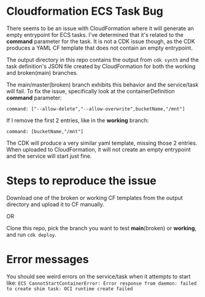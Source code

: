 # Cloudformation ECS Task Bug
There seems to be an issue with CloudFormation where it will generate an empty entrypoint for ECS tasks. I've determined that it's related to the **command** parameter for the task. It is not a CDK issue though, as the CDK produces a YAML CF template that does not contain an empty entrypoint.

The output directory in this repo contains the output from `cdk synth` and the task definition's JSON file created by CloudFormation for both the working and broken(main) branches. 

The main/master(broken) branch exhibits this behavior and the service/task will fail. To fix the issue, specifically look at the containerDefinition **command** parameter:

    command: ["--allow-delete","--allow-overwrite",bucketName,"/mnt"]

If I remove the first 2 entries, like in the **working** branch:

    command: [bucketName,"/mnt"]

The CDK will produce a very similar yaml template, missing those 2 entries. When uploaded to CloudFormation, it will not create an empty entrypoint and the service will start just fine.
  

# Steps to reproduce the issue
Download one of the broken or working CF templates from the output directory and upload it to CF manually.

OR 

Clone this repo, pick the branch you want to test **main**(broken) or **working**, and run `cdk deploy`.   

# Error messages
You should see weird errors on the service/task when it attempts to start like:
`ECS CannotStartContainerError: Error response from daemon: failed to create shim task: OCI runtime create failed`